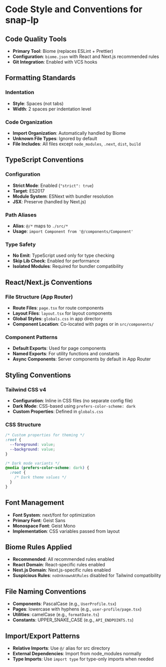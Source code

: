 # Code Style and Conventions for snap-lp

## Code Quality Tools
- **Primary Tool**: Biome (replaces ESLint + Prettier)
- **Configuration**: `biome.json` with React and Next.js recommended rules
- **Git Integration**: Enabled with VCS hooks

## Formatting Standards

### Indentation
- **Style**: Spaces (not tabs)
- **Width**: 2 spaces per indentation level

### Code Organization
- **Import Organization**: Automatically handled by Biome
- **Unknown File Types**: Ignored by default
- **File Includes**: All files except `node_modules`, `.next`, `dist`, `build`

## TypeScript Conventions

### Configuration
- **Strict Mode**: Enabled (`"strict": true`)
- **Target**: ES2017
- **Module System**: ESNext with bundler resolution
- **JSX**: Preserve (handled by Next.js)

### Path Aliases
- **Alias**: `@/*` maps to `./src/*`
- **Usage**: `import Component from '@/components/Component'`

### Type Safety
- **No Emit**: TypeScript used only for type checking
- **Skip Lib Check**: Enabled for performance
- **Isolated Modules**: Required for bundler compatibility

## React/Next.js Conventions

### File Structure (App Router)
- **Route Files**: `page.tsx` for route components
- **Layout Files**: `layout.tsx` for layout components
- **Global Styles**: `globals.css` in app directory
- **Component Location**: Co-located with pages or in `src/components/`

### Component Patterns
- **Default Exports**: Used for page components
- **Named Exports**: For utility functions and constants
- **Async Components**: Server components by default in App Router

## Styling Conventions

### Tailwind CSS v4
- **Configuration**: Inline in CSS files (no separate config file)
- **Dark Mode**: CSS-based using `prefers-color-scheme: dark`
- **Custom Properties**: Defined in `globals.css`

### CSS Structure
```css
/* Custom properties for theming */
:root {
  --foreground: value;
  --background: value;
}

/* Dark mode variants */
@media (prefers-color-scheme: dark) {
  :root {
    /* Dark theme values */
  }
}
```

## Font Management
- **Font System**: next/font for optimization
- **Primary Font**: Geist Sans
- **Monospace Font**: Geist Mono
- **Implementation**: CSS variables passed from layout

## Biome Rules Applied
- **Recommended**: All recommended rules enabled
- **React Domain**: React-specific rules enabled
- **Next.js Domain**: Next.js-specific rules enabled
- **Suspicious Rules**: `noUnknownAtRules` disabled for Tailwind compatibility

## File Naming Conventions
- **Components**: PascalCase (e.g., `UserProfile.tsx`)
- **Pages**: lowercase with hyphens (e.g., `user-profile/page.tsx`)
- **Utilities**: camelCase (e.g., `formatDate.ts`)
- **Constants**: UPPER_SNAKE_CASE (e.g., `API_ENDPOINTS.ts`)

## Import/Export Patterns
- **Relative Imports**: Use `@/` alias for src directory
- **External Dependencies**: Import from node_modules normally
- **Type Imports**: Use `import type` for type-only imports when needed